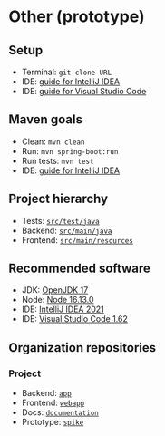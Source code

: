 
# Other (prototype)
## Setup
- Terminal: `git clone URL`
- IDE: [guide for IntelliJ IDEA](https://www.jetbrains.com/help/idea/manage-projects-hosted-on-github.html#clone-from-GitHub)
- IDE: [guide for Visual Studio Code](https://code.visualstudio.com/docs/editor/github#_cloning-a-repository)
## Maven goals
- Clean: `mvn clean`
- Run: `mvn spring-boot:run`
- Run tests: `mvn test`
- IDE: [guide for IntelliJ IDEA](https://www.jetbrains.com/help/idea/work-with-maven-goals.html#run_goal)
## Project hierarchy
- Tests: [`src/test/java`](src/test/java)
- Backend: [`src/main/java`](src/main/java)
- Frontend: [`src/main/resources`](src/main/resources)
## Recommended software
- JDK: [OpenJDK 17](https://jdk.java.net/17)
- Node: [Node 16.13.0](https://nodejs.org)
- IDE: [IntelliJ IDEA 2021](https://www.jetbrains.com/idea)
- IDE: [Visual Studio Code 1.62](https://code.visualstudio.com)
## Organization repositories
### Project
- Backend: [`app`](https://github.com/uji-new/app)
- Frontend: [`webapp`](https://github.com/uji-new/webapp)
- Docs: [`documentation`](https://github.com/uji-new/documentation)
- Prototype: [`spike`](https://github.com/uji-new/spike)
